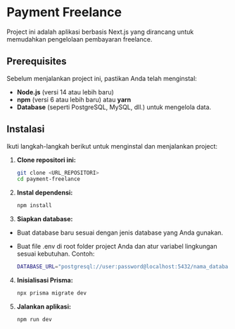 # Payment Freelance

Project ini adalah aplikasi berbasis Next.js yang dirancang untuk memudahkan pengelolaan pembayaran freelance.

## Prerequisites

Sebelum menjalankan project ini, pastikan Anda telah menginstal:

- **Node.js** (versi 14 atau lebih baru)
- **npm** (versi 6 atau lebih baru) atau **yarn**
- **Database** (seperti PostgreSQL, MySQL, dll.) untuk mengelola data.

## Instalasi

Ikuti langkah-langkah berikut untuk menginstal dan menjalankan project:

1. **Clone repositori ini:**

   ```bash
   git clone <URL_REPOSITORI>
   cd payment-freelance

2. **Instal dependensi:**

   ```bash
   npm install

3. **Siapkan database:**

- Buat database baru sesuai dengan jenis database yang Anda gunakan.

- Buat file .env di root folder project Anda dan atur variabel lingkungan sesuai kebutuhan. Contoh:

   ```bash
   DATABASE_URL="postgresql://user:password@localhost:5432/nama_database"

4. **Inisialisasi Prisma:**

   ```bash
   npx prisma migrate dev

5. **Jalankan aplikasi:**

   ```bash
   npm run dev

